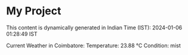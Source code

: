 # My Project

This content is dynamically generated in Indian Time (IST): 2024-01-06 01:28:49 IST


Current Weather in Coimbatore:
Temperature: 23.88 °C
Condition: mist
